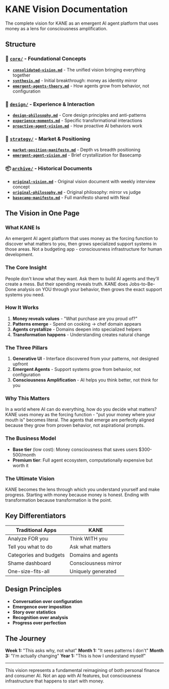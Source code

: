 # KANE Vision Documentation

The complete vision for KANE as an emergent AI agent platform that uses money as a lens for consciousness amplification.

## Structure

### 📍 [`core/`](core/) - Foundational Concepts
- **[`consolidated-vision.md`](core/consolidated-vision.md)** - The unified vision bringing everything together
- **[`synthesis.md`](core/synthesis.md)** - Initial breakthrough: money as identity mirror
- **[`emergent-agents-theory.md`](core/emergent-agents-theory.md)** - How agents grow from behavior, not configuration

### 🎨 [`design/`](design/) - Experience & Interaction
- **[`design-philosophy.md`](design/design-philosophy.md)** - Core design principles and anti-patterns
- **[`experience-moments.md`](design/experience-moments.md)** - Specific transformational interactions
- **[`proactive-agent-vision.md`](design/proactive-agent-vision.md)** - How proactive AI behaviors work

### 🎯 [`strategy/`](strategy/) - Market & Positioning
- **[`market-position-manifesto.md`](strategy/market-position-manifesto.md)** - Depth vs breadth positioning
- **[`emergent-agent-vision.md`](strategy/emergent-agent-vision.md)** - Brief crystallization for Basecamp

### 📦 [`archive/`](archive/) - Historical Documents
- **[`original-vision.md`](archive/original-vision.md)** - Original vision document with weekly interview concept
- **[`original-philosophy.md`](archive/original-philosophy.md)** - Original philosophy: mirror vs judge
- **[`basecamp-manifesto.md`](archive/basecamp-manifesto.md)** - Full manifesto shared with Neal

## The Vision in One Page

### What KANE Is
An emergent AI agent platform that uses money as the forcing function to discover what matters to you, then grows specialized support systems in those areas. Not a budgeting app - consciousness infrastructure for human development.

### The Core Insight
People don't know what they want. Ask them to build AI agents and they'll create a mess. But their spending reveals truth. KANE does Jobs-to-Be-Done analysis on YOU through your behavior, then grows the exact support systems you need.

### How It Works
1. **Money reveals values** - "What purchase are you proud of?"
2. **Patterns emerge** - Spend on cooking → chef domain appears
3. **Agents crystallize** - Domains deepen into specialized helpers
4. **Transformation happens** - Understanding creates natural change

### The Three Pillars
1. **Generative UI** - Interface discovered from your patterns, not designed upfront
2. **Emergent Agents** - Support systems grow from behavior, not configuration
3. **Consciousness Amplification** - AI helps you think better, not think for you

### Why This Matters
In a world where AI can do everything, how do you decide what matters? KANE uses money as the forcing function - "put your money where your mouth is" becomes literal. The agents that emerge are perfectly aligned because they grow from proven behavior, not aspirational prompts.

### The Business Model
- **Base tier** (low cost): Money consciousness that saves users $300-500/month
- **Premium tier**: Full agent ecosystem, computationally expensive but worth it

### The Ultimate Vision
KANE becomes the lens through which you understand yourself and make progress. Starting with money because money is honest. Ending with transformation because transformation is the point.

## Key Differentiators

| Traditional Apps | KANE |
|-----------------|------|
| Analyze FOR you | Think WITH you |
| Tell you what to do | Ask what matters |
| Categories and budgets | Domains and agents |
| Shame dashboard | Consciousness mirror |
| One-size-fits-all | Uniquely generated |

## Design Principles

- **Conversation over configuration**
- **Emergence over imposition**
- **Story over statistics**
- **Recognition over analysis**
- **Progress over perfection**

## The Journey

**Week 1:** "This asks why, not what"
**Month 1:** "It sees patterns I don't"
**Month 3:** "I'm actually changing"
**Year 1:** "This is how I understand myself"

---

This vision represents a fundamental reimagining of both personal finance and consumer AI. Not an app with AI features, but consciousness infrastructure that happens to start with money.